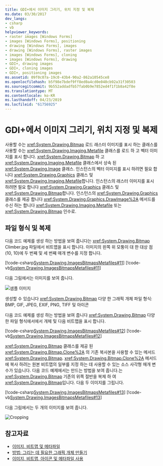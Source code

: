 ```yaml
---
title: GDI+에서 이미지 그리기, 위치 지정 및 복제
ms.date: 03/30/2017
dev_langs:
- csharp
- vb
helpviewer_keywords:
- raster images [Windows Forms]
- images [Windows Forms], positioning
- drawing [Windows Forms], images
- drawing [Windows Forms], raster images
- images [Windows Forms], cloning
- images [Windows Forms], drawing
- GDI+, drawing images
- GDI+, cloning images
- GDI+, positioning images
ms.assetid: 09f0c07a-19c0-43b4-90a2-862a10545ce8
ms.openlocfilehash: b5f98e7bdef9ff8ed0a4cd0e040cb92a31f30503
ms.sourcegitcommit: 9b552addadfb57fab0b9e7852ed4f1f1b8a42f8e
ms.translationtype: MT
ms.contentlocale: ko-KR
ms.lasthandoff: 04/23/2019
ms.locfileid: "61756925"
---
```

# <a name="drawing-positioning-and-cloning-images-in-gdi"></a>GDI+에서 이미지 그리기, 위치 지정 및 복제
사용할 수는 <xref:System.Drawing.Bitmap> 로드 래스터 이미지를 표시 하는 클래스를 사용할 수는 <xref:System.Drawing.Imaging.Metafile> 클래스를 로드 하 고 벡터 이미지를 표시 합니다. <xref:System.Drawing.Bitmap> 하 고 <xref:System.Drawing.Imaging.Metafile> 클래스에서 상속 된 <xref:System.Drawing.Image> 클래스. 인스턴스의 벡터 이미지를 표시 하려면 필요 합니다 <xref:System.Drawing.Graphics> 클래스 및 <xref:System.Drawing.Imaging.Metafile>합니다. 인스턴스의 래스터 이미지를 표시 하려면 필요 합니다 <xref:System.Drawing.Graphics> 클래스 및 <xref:System.Drawing.Bitmap>합니다. 인스턴스의 <xref:System.Drawing.Graphics> 클래스를 제공 합니다 <xref:System.Drawing.Graphics.DrawImage%2A> 메서드를 수신 하는 합니다 <xref:System.Drawing.Imaging.Metafile> 또는 <xref:System.Drawing.Bitmap> 인수로.  
  
## <a name="file-types-and-cloning"></a>파일 형식 및 복제  
 다음 코드 예제를 생성 하는 방법을 보여 줍니다는 <xref:System.Drawing.Bitmap> Climber.jpg 파일에서 비트맵을 표시 합니다. 이미지의 왼쪽 위 모퉁이 대 한 대상 점 (10, 10)에 두 번째 및 세 번째 매개 변수를 지정 합니다.  
  
 [!code-csharp[System.Drawing.ImagesBitmapsMetafiles#11](~/samples/snippets/csharp/VS_Snippets_Winforms/System.Drawing.ImagesBitmapsMetafiles/CS/Class1.cs#11)]
 [!code-vb[System.Drawing.ImagesBitmapsMetafiles#11](~/samples/snippets/visualbasic/VS_Snippets_Winforms/System.Drawing.ImagesBitmapsMetafiles/VB/Class1.vb#11)]  
  
 다음 그림에서는 이미지를 보여 줍니다.  
  
 ![샘플 이미지](./media/aboutgdip03-art04.gif "AboutGdip03_Art04")  
  
 생성할 수 있습니다 <xref:System.Drawing.Bitmap> 다양 한 그래픽 개체 파일 형식: BMP, GIF, JPEG, EXIF, PNG, TIFF 및 아이콘  
  
 다음 코드 예제를 생성 하는 방법을 보여 줍니다 <xref:System.Drawing.Bitmap> 다양 한 파일 형식에서에서 개체 및 다음 비트맵을 표시 합니다.  
  
 [!code-csharp[System.Drawing.ImagesBitmapsMetafiles#12](~/samples/snippets/csharp/VS_Snippets_Winforms/System.Drawing.ImagesBitmapsMetafiles/CS/Class1.cs#12)]
 [!code-vb[System.Drawing.ImagesBitmapsMetafiles#12](~/samples/snippets/visualbasic/VS_Snippets_Winforms/System.Drawing.ImagesBitmapsMetafiles/VB/Class1.vb#12)]  
  
 <xref:System.Drawing.Bitmap> 클래스를 제공 된 <xref:System.Drawing.Bitmap.Clone%2A> 의 기존 복사본을 사용할 수 있는 메서드 <xref:System.Drawing.Bitmap>. <xref:System.Drawing.Bitmap.Clone%2A> 메서드에 복사 하려는 원본 비트맵의 일부를 지정 하는 데 사용할 수 있는 소스 사각형 매개 변수가 있습니다. 다음 코드 예제에서는 만드는 방법을 보여 줍니다.는 <xref:System.Drawing.Bitmap> 기존의 위쪽 절반을 복제 하 여 <xref:System.Drawing.Bitmap>입니다. 다음 두 이미지를 그립니다.  
  
 [!code-csharp[System.Drawing.ImagesBitmapsMetafiles#13](~/samples/snippets/csharp/VS_Snippets_Winforms/System.Drawing.ImagesBitmapsMetafiles/CS/Class1.cs#13)]
 [!code-vb[System.Drawing.ImagesBitmapsMetafiles#13](~/samples/snippets/visualbasic/VS_Snippets_Winforms/System.Drawing.ImagesBitmapsMetafiles/VB/Class1.vb#13)]  
  
 다음 그림에서는 두 개의 이미지를 보여 줍니다.  
  
 ![Cropping](./media/aboutgdip03-art05.gif "AboutGdip03_Art05")  
  
## <a name="see-also"></a>참고자료

- [이미지, 비트맵 및 메타파일](images-bitmaps-and-metafiles.md)
- [방법: 그리는 데 필요한 그래픽 개체 만들기](how-to-create-graphics-objects-for-drawing.md)
- [이미지, 비트맵, 아이콘 및 메타파일 사용](working-with-images-bitmaps-icons-and-metafiles.md)
